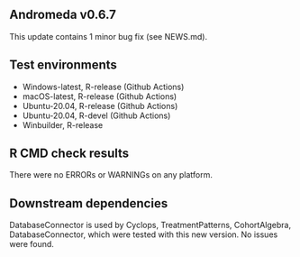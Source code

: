 Andromeda v0.6.7
---

This update contains 1 minor bug fix (see NEWS.md).

## Test environments
* Windows-latest, R-release (Github Actions)
* macOS-latest, R-release (Github Actions)
* Ubuntu-20.04, R-release (Github Actions)
* Ubuntu-20.04, R-devel (Github Actions)
* Winbuilder, R-release


## R CMD check results

There were no ERRORs or WARNINGs on any platform.

## Downstream dependencies

DatabaseConnector is used by Cyclops, TreatmentPatterns, CohortAlgebra, DatabaseConnector, which were tested with this new version. No issues were found.

